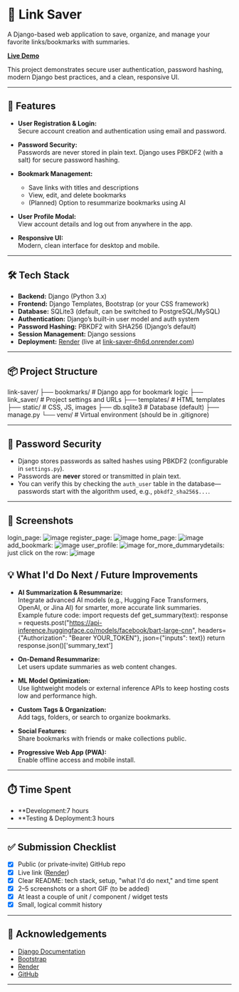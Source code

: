 # 🔗 Link Saver

A Django-based web application to save, organize, and manage your favorite links/bookmarks with summaries.

[**Live Demo**](https://link-saver-6h6d.onrender.com)

This project demonstrates secure user authentication, password hashing, modern Django best practices, and a clean, responsive UI.

---

## 🚀 Features

- **User Registration & Login:**  
  Secure account creation and authentication using email and password.

- **Password Security:**  
  Passwords are never stored in plain text. Django uses PBKDF2 (with a salt) for secure password hashing.

- **Bookmark Management:**  
  - Save links with titles and descriptions  
  - View, edit, and delete bookmarks  
  - (Planned) Option to resummarize bookmarks using AI

- **User Profile Modal:**  
  View account details and log out from anywhere in the app.

- **Responsive UI:**  
  Modern, clean interface for desktop and mobile.

---

## 🛠️ Tech Stack

- **Backend:** Django (Python 3.x)
- **Frontend:** Django Templates, Bootstrap (or your CSS framework)
- **Database:** SQLite3 (default, can be switched to PostgreSQL/MySQL)
- **Authentication:** Django’s built-in user model and auth system
- **Password Hashing:** PBKDF2 with SHA256 (Django’s default)
- **Session Management:** Django sessions
- **Deployment:** [Render](https://render.com) (live at [link-saver-6h6d.onrender.com](https://link-saver-6h6d.onrender.com))

---

## 📦 Project Structure



link-saver/
├── bookmarks/ # Django app for bookmark logic
├── link_saver/ # Project settings and URLs
├── templates/ # HTML templates
├── static/ # CSS, JS, images
├── db.sqlite3 # Database (default)
├── manage.py
└── venv/ # Virtual environment (should be in .gitignore)




---

## 🔐 Password Security

- Django stores passwords as salted hashes using PBKDF2 (configurable in `settings.py`).
- Passwords are **never** stored or transmitted in plain text.
- You can verify this by checking the `auth_user` table in the database—passwords start with the algorithm used, e.g., `pbkdf2_sha256$...`.

---
## 📸 Screenshots

login_page: ![image](https://github.com/user-attachments/assets/cc6088c8-b654-4734-93e7-edc9e428a7b3)
register_page: ![image](https://github.com/user-attachments/assets/3bac7c42-6fc3-4770-89f3-3f720f47a333)
home_page: ![image](https://github.com/user-attachments/assets/d8d6c46a-6579-44fd-af7b-8b60f5efd1a6)
add_bookmark: ![image](https://github.com/user-attachments/assets/6b7962be-8de2-4bb1-bb6a-eccf921c9220)
user_profile: ![image](https://github.com/user-attachments/assets/15bbc95c-4858-4ea0-b735-f4e26e61c728)
for_more_dummarydetails: just click on the row: ![image](https://github.com/user-attachments/assets/72c0210a-48eb-45d9-a481-97560746ff75)


## 💡 What I'd Do Next / Future Improvements

- **AI Summarization & Resummarize:**  
Integrate advanced AI models (e.g., Hugging Face Transformers, OpenAI, or Jina AI) for smarter, more accurate link summaries.  
Example future code:
import requests
def get_summary(text):
response = requests.post("https://api-inference.huggingface.co/models/facebook/bart-large-cnn",
headers={"Authorization": "Bearer YOUR_TOKEN"},
json={"inputs": text})
return response.json()['summary_text']

- **On-Demand Resummarize:**  
Let users update summaries as web content changes.

- **ML Model Optimization:**  
Use lightweight models or external inference APIs to keep hosting costs low and performance high.

- **Custom Tags & Organization:**  
Add tags, folders, or search to organize bookmarks.

- **Social Features:**  
Share bookmarks with friends or make collections public.

- **Progressive Web App (PWA):**  
Enable offline access and mobile install.

---

## ⏱️ Time Spent

- **Development:7 hours 
- **Testing & Deployment:3 hours

---

## ✅ Submission Checklist

- [x] Public (or private‑invite) GitHub repo
- [x] Live link ([Render](https://link-saver-6h6d.onrender.com))
- [x] Clear README: tech stack, setup, "what I'd do next," and time spent
- [x] 2–5 screenshots or a short GIF (to be added)
- [x] At least a couple of unit / component / widget tests
- [x] Small, logical commit history

---

## 🙏 Acknowledgements

- [Django Documentation](https://docs.djangoproject.com/)
- [Bootstrap](https://getbootstrap.com/)
- [Render](https://render.com/)
- [GitHub](https://github.com/)

---






